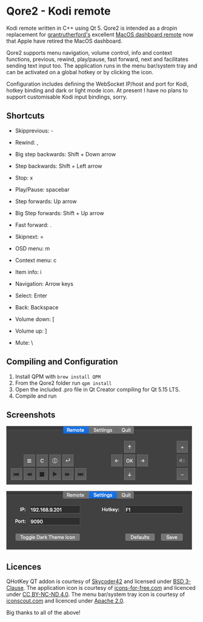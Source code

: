 # Qore2 - Kodi remote
Kodi remote written in C++ using Qt 5. Qore2 is intended as a dropin replacement for [grantrutherford's](https://github.com/grantrutherford) excellent [MacOS dashboard remote](https://github.com/grantrutherford/kodi-remote-osx-widget) now that Apple have retired the MacOS dashboard.

Qore2 supports menu navigation, volume control, info and context functions, previous, rewind, play/pause, fast forward, next and facilitates sending text input too. The application runs in the menu bar/system tray and can be activated on a global hotkey or by clicking the icon.

Configuration includes defining the WebSocket IP/host and port for Kodi, hotkey binding and dark or light mode icon. At present I have no plans to support customisable Kodi input bindings, sorry.


## Shortcuts

* Skipprevious:	-
* Rewind: ,
* Big step backwards: Shift + Down arrow
* Step backwards: Shift + Left arrow
* Stop: x
* Play/Pause: spacebar
* Step forwards: Up arrow
* Big Step forwards: Shift + Up arrow
* Fast forward: .
* Skipnext:	=

* OSD menu:	m
* Context menu:	c
* Item info:	i

* Navigation: Arrow keys
* Select: Enter
* Back: Backspace

* Volume down:	[
* Volume up: ]
* Mute: \

## Compiling and Configuration

1. Install QPM with `brew install QPM`
2. From the Qore2 folder run `qpm install`
1. Open the included .pro file in Qt Creator compiling for Qt 5.15 LTS.
3. Compile and run

## Screenshots

![Remote](screenshots/remote.png)   

![Remote](screenshots/settings.png)


## Licences

QHotKey QT addon is courtesy of [Skycoder42](https://github.com/Skycoder42/QHotkey) and licensed under [BSD 3-Clause](https://github.com/Skycoder42/QHotkey/blob/master/LICENSE). The application icon is courtesy of [icons-for-free.com](https://icons-for-free.com/Remote+Control-1320568044590850575) and licenced under [CC BY-NC-ND 4.0](https://creativecommons.org/licenses/by-nc-nd/4.0). The menu bar/system tray icon is courtesy of [iconscout.com](https://iconscout.com/icon/remote-network-signal-range-setting) and licenced under [Apache 2.0](https://www.apache.org/licenses/LICENSE-2.0).

Big thanks to all of the above!

